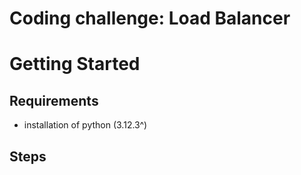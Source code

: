# Coding challenge: Load Balancer

# Getting Started

## Requirements

- installation of python (3.12.3^)

## Steps
